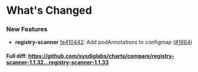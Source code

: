 # What's Changed

### New Features
- **registry-scanner** [fe410442](https://github.com/sysdiglabs/charts/commit/fe410442316f78843474a8d3dd4320a929088c82): Add podAnnotations to configmap ([#1664](https://github.com/sysdiglabs/charts/issues/1664))
#### Full diff: https://github.com/sysdiglabs/charts/compare/registry-scanner-1.1.32...registry-scanner-1.1.33
